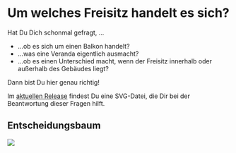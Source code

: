 # Um welches Freisitz handelt es sich?

Hat Du Dich schonmal gefragt, ...

- ...ob es sich um einen Balkon handelt?
- ...was eine Veranda eigentlich ausmacht?
- ...ob es einen Unterschied macht, wenn der Freisitz innerhalb oder außerhalb des Gebäudes liegt?

Dann bist Du hier genau richtig!

Im [aktuellen Release](https://github.com/nicholasdille/freisitz/releases/latest/download/freisitz.svg) findest Du eine SVG-Datei, die Dir bei der Beantwortung dieser Fragen hilft.

## Entscheidungsbaum

[![](https://nicholasdille.github.io/freisitz/freisitz.svg)](https://nicholasdille.github.io/freisitz/)
